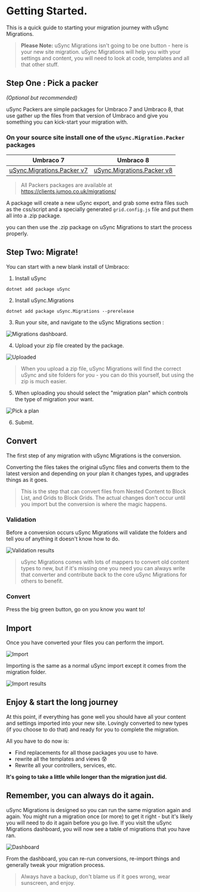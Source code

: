 # Getting Started.

This is a quick guide to starting your migration journey with uSync Migrations.

> **Please Note:** uSync Migrations isn't going to be one button - here is your new site migration. uSync Migrations will help you with your settings and content, you will need to look at code, templates and all that other stuff.


## Step One : Pick a packer
*(Optional but recommended)*

uSync Packers are simple packages for Umbraco 7 and Umbraco 8, that use gather up the files from that version of Umbraco and give you something you can kick-start your migration with.

### On your source site install one of the `uSync.Migration.Packer` packages

| Umbraco 7 | Umbraco 8
| - | -
| [uSync.Migrations.Packer v7](https://clients.jumoo.co.uk/migrations/uSync.Migrations.Packer_7.0.1.zip) | [uSync.Migrations.Packer v8](https://clients.jumoo.co.uk/migrations/uSync.Migrations.Packer_8.0.0.zip)

> All Packers packages are available at https://clients.jumoo.co.uk/migrations/


A package will create a new uSync export, and grab some extra files such as the css/script and a specially generated `grid.config.js` file and put them all into a .zip package.

you can then use the .zip package on uSync Migrations to start the process properly.

## Step Two: Migrate!

You can start with a new blank install of Umbraco:

1. Install uSync

```
dotnet add package uSync
```

2. Install uSync.Migrations

```
dotnet add package uSync.Migrations --prerelease
```

3. Run your site, and navigate to the uSync Migrations section :

![Migrations dashboard.](assets/migrations-new.png)

4. Upload your zip file created by the package.

![Uploaded](assets/migrations-upload.png)

> When you upload a zip file, uSync Migrations will find the correct uSync and site folders for you - you can do this yourself, but using the zip is much easier.

5. When uploading you should select the "migration plan" which controls the type of migration your want.

![Pick a plan](assets/migrations-pickplan.png)

6. Submit.

## Convert

The first step of any migration with uSync Migrations is the conversion.

Converting the files takes the original uSync files and converts them to the latest version and depending on your plan it changes types, and upgrades things as it goes.

> This is the step that can convert files from Nested Content to Block List, and Grids to Block Grids. The actual changes don't occur until you import but the conversion is where the magic happens.

### Validation

Before a conversion occurs uSync Migrations will validate the folders and tell you of anything it doesn't know how to do.

![Validation results](assets/migrations-validate.png)

> uSync Migrations comes with lots of mappers to convert old content types to new, but if it's missing one you need you can always write that converter and contribute back to the core uSync Migrations for others to benefit.

### Convert

Press the big green button, go on you know you want to!

## Import

Once you have converted your files you can perform the import.

![Import](assets/migrations-import.png)

Importing is the same as a normal uSync import except it comes from the migration folder.

![Import results](assets/migrations-import-results.png)

## Enjoy & start the long journey

At this point, if everything has gone well you should have all your content and settings imported into your new site. Lovingly converted to new types (if you choose to do that) and ready for you to complete the migration.

All you have to do now is:
- Find replacements for all those packages you use to have.
- rewrite all the templates and views 😰
- Rewrite all your controllers, services, etc.

**It's going to take a little while longer than the migration just did.**

## Remember, you can always do it again.

uSync Migrations is designed so you can run the same migration again and again. You might run a migration once (or more) to get it right - but it's likely you will need to do it again before you go live. If you visit the uSync Migrations dashboard, you will now see a table of migrations that you have ran.

![Dashboard](assets/migrations-dashboard.png)

From the dashboard, you can re-run conversions, re-import things and generally tweak your migration process.


> Always have a backup, don't blame us if it goes wrong, wear sunscreen, and enjoy.

